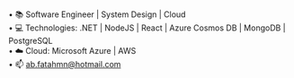 • 📚 Software Engineer | System Design | Cloud</br>
• 💻 Technologies: .NET | NodeJS | React | Azure Cosmos DB | MongoDB | PostgreSQL</br>
• ☁️ Cloud: Microsoft Azure | AWS</br>
• 📫 ab.fatahmn@hotmail.com</br>
